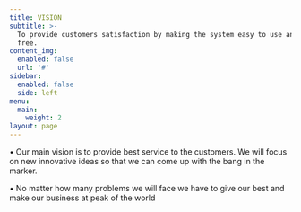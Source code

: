 ```yaml
---
title: VISION
subtitle: >-
  To provide customers satisfaction by making the system easy to use and trouble
  free.
content_img:
  enabled: false
  url: '#'
sidebar:
  enabled: false
  side: left
menu:
  main:
    weight: 2
layout: page
---
```

•	Our main vision is to provide best service to the customers. We will focus on new innovative ideas so that we can come up with the bang in the marker. 

•	No matter how many problems we will face we have to give our best and make our business at peak of the world
